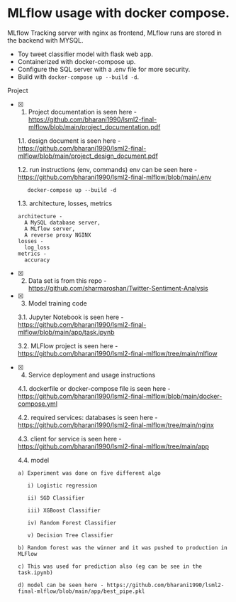 # MLflow usage with docker compose.
MLflow Tracking server with nginx as frontend, MLflow runs are stored in the backend with MYSQL. 
  - Toy tweet classifier model with flask web app. 
  - Containerized with docker-compose up.
  - Configure the SQL server with a .env file for more security. 
  - Build with ```docker-compose up --build -d```.
  
Project

- [x] 1. Project documentation is seen here - https://github.com/bharani1990/lsml2-final-mlflow/blob/main/project_documentation.pdf
        
    1.1. design document is seen here - https://github.com/bharani1990/lsml2-final-mlflow/blob/main/project_design_document.pdf
        
    1.2. run instructions (env, commands) env can be seen here - https://github.com/bharani1990/lsml2-final-mlflow/blob/main/.env
         
         docker-compose up --build -d
      
    1.3. architecture, losses, metrics

      architecture - 
        A MySQL database server,
        A MLflow server,
        A reverse proxy NGINX
      losses - 
        log_loss
      metrics - 
        accuracy

- [x] 2. Data set 
      is from this repo - https://github.com/sharmaroshan/Twitter-Sentiment-Analysis
- [x] 3. Model training code 

    3.1. Jupyter Notebook 
      is seen here - https://github.com/bharani1990/lsml2-final-mlflow/blob/main/app/task.ipynb

    3.2. MLFlow project
      is seen here - https://github.com/bharani1990/lsml2-final-mlflow/tree/main/mlflow

- [x] 4. Service deployment and usage instructions
    
    4.1. dockerfile or docker-compose file
      is seen here - https://github.com/bharani1990/lsml2-final-mlflow/blob/main/docker-compose.yml
    
    4.2. required services: databases
    is seen here - https://github.com/bharani1990/lsml2-final-mlflow/tree/main/nginx
      
    4.3. client for service
      is seen here - https://github.com/bharani1990/lsml2-final-mlflow/tree/main/app
     
    4.4. model
    
      a) Experiment was done on five different algo
      
         i) Logistic regression
         
         ii) SGD Classifier
         
         iii) XGBoost Classifier
         
         iv) Random Forest Classifier
         
         v) Decision Tree Classifier
         
      b) Random forest was the winner and it was pushed to production in MLFlow
      
      c) This was used for prediction also (eg can be see in the task.ipynb)
      
      d) model can be seen here - https://github.com/bharani1990/lsml2-final-mlflow/blob/main/app/best_pipe.pkl

